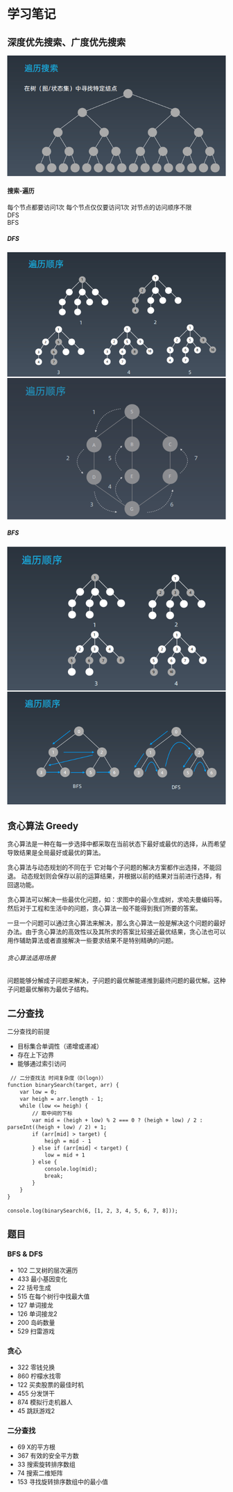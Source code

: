 # 学习笔记

## 深度优先搜索、广度优先搜索

![遍历搜索](./img/1.png)

#### 搜索-遍历

每个节点都要访问1次
每个节点仅仅要访问1次
对节点的访问顺序不限  
    DFS  
    BFS  

##### DFS

![遍历顺序](./img/2.png)
![遍历顺序](./img/3.png)

##### BFS

![遍历顺序](./img/4.png)
![遍历顺序](./img/5.png)

## 贪心算法 Greedy

贪心算法是一种在每一步选择中都采取在当前状态下最好或最优的选择，从而希望导致结果是全局最好或最优的算法。

贪心算法与动态规划的不同在于 它对每个子问题的解决方案都作出选择，不能回退。
动态规划则会保存以前的运算结果，并根据以前的结果对当前进行选择，有回退功能。

贪心算法可以解决一些最优化问题，如：求图中的最小生成树，求哈夫曼编码等。然后对于工程和生活中的问题，贪心算法一般不能得到我们所要的答案。

一旦一个问题可以通过贪心算法来解决，那么贪心算法一般是解决这个问题的最好办法。由于贪心算法的高效性以及其所求的答案比较接近最优结果，贪心法也可以用作辅助算法或者直接解决一些要求结果不是特别精确的问题。

###### 贪心算法适用场景

问题能够分解成子问题来解决，子问题的最优解能递推到最终问题的最优解。这种子问题最优解称为最优子结构。

## 二分查找

二分查找的前提

* 目标集合单调性（递增或递减）
* 存在上下边界
* 能够通过索引访问

```
 // 二分查找法 时间复杂度（O(logn)）
function binarySearch(target, arr) {
    var low = 0;
    var heigh = arr.length - 1;
    while (low <= heigh) {
        // 取中间的下标
        var mid = (heigh + low) % 2 === 0 ? (heigh + low) / 2 : parseInt((heigh + low) / 2) + 1;
        if (arr[mid] > target) {
            heigh = mid - 1
        } else if (arr[mid] < target) {
            low = mid + 1
        } else {
            console.log(mid);
            break;
        }
    }
}

console.log(binarySearch(6, [1, 2, 3, 4, 5, 6, 7, 8]));

```


## 题目
### BFS & DFS
+ 102 二叉树的层次遍历
+ 433 最小基因变化
+ 22 括号生成
+ 515 在每个树行中找最大值
+ 127 单词接龙
+ 126 单词接龙2
+ 200 岛屿数量 
+ 529 扫雷游戏

### 贪心

+ 322 零钱兑换
+ 860 柠檬水找零
+ 122 买卖股票的最佳时机
+ 455 分发饼干
+ 874 模拟行走机器人
+ 45 跳跃游戏2 

### 二分查找
+ 69  X的平方根
+ 367 有效的安全平方数
+ 33 搜索旋转排序数组
+ 74 搜索二维矩阵
+ 153 寻找旋转排序数组中的最小值

